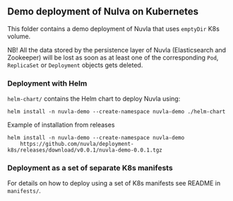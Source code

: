 ## Demo deployment of Nulva on Kubernetes

This folder contains a demo deployment of Nuvla that uses `emptyDir` K8s volume.

NB! All the data stored by the persistence layer of Nuvla (Elasticsearch and
Zookeeper) will be lost as soon as at least one of the corresponding `Pod`,
`ReplicaSet` or `Deployment` objects gets deleted.

### Deployment with Helm

`helm-chart/` contains the Helm chart to deploy Nuvla using:

```
helm install -n nuvla-demo --create-namespace nuvla-demo ./helm-chart 
```

Example of installation from releases

```
helm install -n nuvla-demo --create-namespace nuvla-demo
    https://github.com/nuvla/deployment-k8s/releases/download/v0.0.1/nuvla-demo-0.0.1.tgz
```

### Deployment as a set of separate K8s manifests

For details on how to deploy using a set of K8s manifests see README in
`manifests/`.
